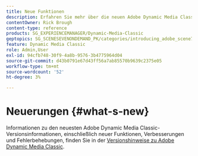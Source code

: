 ```yaml
---
title: Neue Funktionen
description: Erfahren Sie mehr über die neuen Adobe Dynamic Media Classic-Funktionen in den aktuellen Versionshinweisen.
contentOwner: Rick Brough
content-type: reference
products: SG_EXPERIENCEMANAGER/Dynamic-Media-Classic
geptopics: SG_SCENESEVENONDEMAND_PK/categories/introducing_adobe_scene7
feature: Dynamic Media Classic
role: Admin,User
exl-id: 94cfb748-30f9-4a8b-9576-3b4775964d04
source-git-commit: d43b0791e67d43ff56a7ab85570b9639c2375e05
workflow-type: tm+mt
source-wordcount: '52'
ht-degree: 3%

---
```


# Neuerungen {#what-s-new}

Informationen zu den neuesten Adobe Dynamic Media Classic-Versionsinformationen, einschließlich neuer Funktionen, Verbesserungen und Fehlerbehebungen, finden Sie in der [Versionshinweise zu Adobe Dynamic Media Classic](https://experienceleague.adobe.com/docs/dynamic-media-developer-resources/release-notes/s7rn2017.html).
